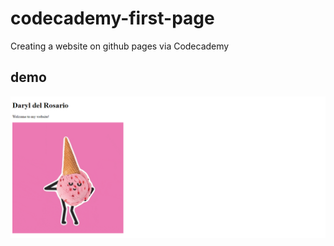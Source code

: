 # codecademy-first-page
Creating a website on github pages via Codecademy   

## demo
<kbd>
<img src="./first-page-screenshot.png" alt="demo">
</kbd>
